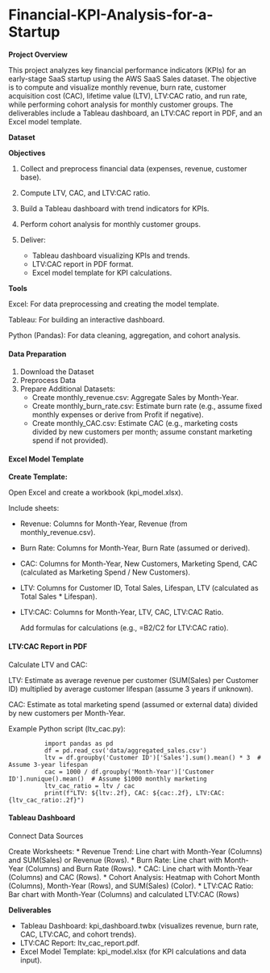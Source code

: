 # Financial-KPI-Analysis-for-a-Startup

**Project Overview**

This project analyzes key financial performance indicators (KPIs) for an early-stage SaaS startup using the AWS SaaS Sales dataset. The objective is to compute and visualize monthly revenue, burn rate, customer acquisition cost (CAC), lifetime value (LTV), LTV:CAC ratio, and run rate, while performing cohort analysis for monthly customer groups. The deliverables include a Tableau dashboard, an LTV:CAC report in PDF, and an Excel model template.

**Dataset**



**Objectives**

1. Collect and preprocess financial data (expenses, revenue, customer base).
2. Compute LTV, CAC, and LTV:CAC ratio.
3. Build a Tableau dashboard with trend indicators for KPIs.
4. Perform cohort analysis for monthly customer groups.
5. Deliver:

   * Tableau dashboard visualizing KPIs and trends.
   * LTV:CAC report in PDF format.
   * Excel model template for KPI calculations.

**Tools**

Excel: For data preprocessing and creating the model template.

Tableau: For building an interactive dashboard.

Python (Pandas): For data cleaning, aggregation, and cohort analysis.

#### Data Preparation

1. Download the Dataset
2. Preprocess Data
3. Prepare Additional Datasets:
   * Create monthly_revenue.csv: Aggregate Sales by Month-Year.
   * Create monthly_burn_rate.csv: Estimate burn rate (e.g., assume fixed monthly expenses or derive from Profit if negative).
   * Create monthly_CAC.csv: Estimate CAC (e.g., marketing costs divided by new customers per month; assume constant marketing spend if not provided).
     
#### Excel Model Template

**Create Template:**

Open Excel and create a workbook (kpi_model.xlsx).

Include sheets:
 * Revenue: Columns for Month-Year, Revenue (from monthly_revenue.csv).
 * Burn Rate: Columns for Month-Year, Burn Rate (assumed or derived).
 * CAC: Columns for Month-Year, New Customers, Marketing Spend, CAC (calculated as Marketing Spend / New Customers).
 * LTV: Columns for Customer ID, Total Sales, Lifespan, LTV (calculated as Total Sales * Lifespan).
 * LTV:CAC: Columns for Month-Year, LTV, CAC, LTV:CAC Ratio.

   Add formulas for calculations (e.g., =B2/C2 for LTV:CAC ratio).

#### LTV:CAC Report in PDF

Calculate LTV and CAC:

LTV: Estimate as average revenue per customer (SUM(Sales) per Customer ID) multiplied by average customer lifespan (assume 3 years if unknown).

CAC: Estimate as total marketing spend (assumed or external data) divided by new customers per Month-Year.

Example Python script (ltv_cac.py):

              import pandas as pd
              df = pd.read_csv('data/aggregated_sales.csv')
              ltv = df.groupby('Customer ID')['Sales'].sum().mean() * 3  # Assume 3-year lifespan
              cac = 1000 / df.groupby('Month-Year')['Customer ID'].nunique().mean()  # Assume $1000 monthly marketing
              ltv_cac_ratio = ltv / cac
              print(f"LTV: ${ltv:.2f}, CAC: ${cac:.2f}, LTV:CAC: {ltv_cac_ratio:.2f}")

#### Tableau Dashboard

Connect Data Sources

Create Worksheets:
     * Revenue Trend: Line chart with Month-Year (Columns) and SUM(Sales) or Revenue (Rows).
     * Burn Rate: Line chart with Month-Year (Columns) and Burn Rate (Rows).
     * CAC: Line chart with Month-Year (Columns) and CAC (Rows).
     * Cohort Analysis: Heatmap with Cohort Month (Columns), Month-Year (Rows), and SUM(Sales) (Color).
     * LTV:CAC Ratio: Bar chart with Month-Year (Columns) and calculated LTV:CAC (Rows)



**Deliverables**

* Tableau Dashboard: kpi_dashboard.twbx (visualizes revenue, burn rate, CAC, LTV:CAC, and cohort trends).
* LTV:CAC Report: ltv_cac_report.pdf.
* Excel Model Template: kpi_model.xlsx (for KPI calculations and data input).
